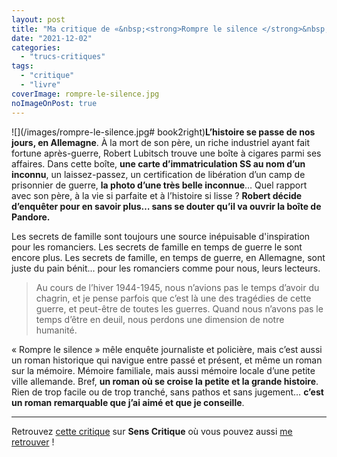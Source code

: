 ```yaml
---
layout: post
title: "Ma critique de «&nbsp;<strong>Rompre le silence </strong>&nbsp;» de <em>Mechtild Borrmann</em>"
date: "2021-12-02"
categories: 
  - "trucs-critiques"
tags: 
  - "critique"
  - "livre"
coverImage: rompre-le-silence.jpg
noImageOnPost: true
---
```


![](/images/rompre-le-silence.jpg# book2right)**L’histoire se passe de nos jours, en Allemagne**. À la mort de son père, un riche industriel ayant fait fortune après-guerre, Robert Lubitsch trouve une boîte à cigares parmi ses affaires. Dans cette boîte, **une carte d’immatriculation SS au nom d’un inconnu**, un laissez-passez, un certification de libération d’un camp de prisonnier de guerre, **la photo d’une très belle inconnue**… Quel rapport avec son père, à la vie si parfaite et à l’histoire si lisse ? **Robert décide d’enquêter pour en savoir plus… sans se douter qu’il va ouvrir la boîte de Pandore.**

Les secrets de famille sont toujours une source inépuisable d'inspiration pour les romanciers. Les secrets de famille en temps de guerre le sont encore plus. Les secrets de famille, en temps de guerre, en Allemagne, sont juste du pain bénit... pour les romanciers comme pour nous, leurs lecteurs.

> Au cours de l’hiver 1944-1945, nous n’avions pas le temps d’avoir du chagrin, et je pense parfois que c’est là une des tragédies de cette guerre, et peut-être de toutes les guerres. Quand nous n’avons pas le temps d’être en deuil, nous perdons une dimension de notre humanité.

« Rompre le silence » mêle enquête journaliste et policière, mais c’est aussi un roman historique qui navigue entre passé et présent, et même un roman sur la mémoire. Mémoire familiale, mais aussi mémoire locale d’une petite ville allemande. Bref, **un roman où se croise la petite et la grande histoire**. Rien de trop facile ou de trop tranché, sans pathos et sans jugement… **c’est un roman remarquable que j’ai aimé et que je conseille**.
 
* * *

Retrouvez [cette critique](https://www.senscritique.com/livre/Rompre_le_silence/critique/259946750) sur **Sens Critique** où vous pouvez aussi [me retrouver](http://www.senscritique.com/Arnaud_Malon) !

